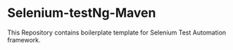 # Selenium-testNg-Maven
This Repository contains boilerplate template for Selenium Test Automation framework.
